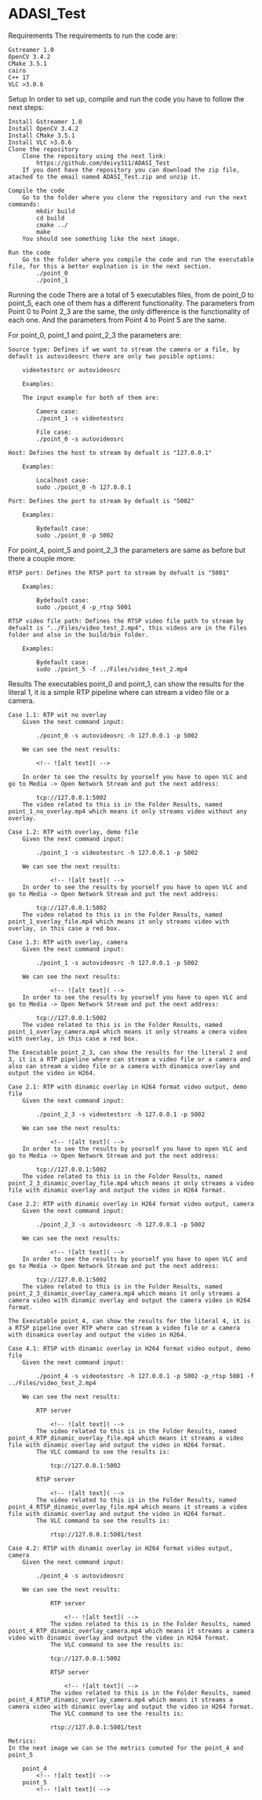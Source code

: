 # ADASI_Test
Requirements
The requirements to run the code are:

    Gstreamer 1.0
    OpenCV 3.4.2
    CMake 3.5.1
    cairo
    C++ 17
    VLC >3.0.6
Setup
In order to set up, compile and run the code you have to follow the next steps:

    Install Gstreamer 1.0
    Install OpenCV 3.4.2
    Install CMake 3.5.1
    Install VLC >3.0.6
    Clone the repository
        Clone the repository using the next link: 
            https://github.com/deivy311/ADASI_Test
        If you dont have the repository you can download the zip file, atached to the email named ADASI_Test.zip and unzip it.

    Compile the code
        Go to the folder where you clone the repository and run the next commands:
            mkdir build
            cd build
            cmake ../
            make
        You should see something like the next image.

    Run the code
        Go to the folder where you compile the code and run the executable file, for this a better explnation is in the next section.
            ./point_0
            ./point_1

Running the code
There are a total of 5 executables files, from de point_0 to point_5, each one of them has a different functionality. The parameters from Point 0 to Point 2_3 are the same, the only difference is the functionality of each one. And the parameters from Point 4 to Point 5 are the same.

For point_0, point_1 and point_2_3 the parameters are:

    Source type: Defines if we want to stream the camera or a file, by default is autovideosrc there are only two posible options: 

        videotestsrc or autovideosrc

        Examples:

        The input example for both of them are:

            Camera case:
            ./point_1 -s videotestsrc

            File case:
            ./point_0 -s autovideosrc
        
    Host: Defines the host to stream by defualt is "127.0.0.1" 

        Examples:

            Localhost case:
            sudo ./point_0 -h 127.0.0.1

    Port: Defines the port to stream by defualt is "5002" 

        Examples:

            Bydefault case:
            sudo ./point_0 -p 5002

For point_4, point_5 and point_2_3 the parameters are same as before but there a couple more:

    RTSP port: Defines the RTSP port to stream by defualt is "5001" 

        Examples:

            Bydefault case:
            sudo ./point_4 -p_rtsp 5001

    RTSP video file path: Defines the RTSP video file path to stream by defualt is "../Files/video_test_2.mp4", this videos are in the Files folder and also in the build/bin folder.

        Examples:

            Bydefault case:
            sudo ./point_5 -f ../Files/video_test_2.mp4

Results
    The executables point_0 and point_1, can show the results for the literal 1, it is a simple RTP pipeline where can stream a video file or a camera. 
    
    Case 1.1: RTP wit no overlay
        Given the next command input: 

            ./point_0 -s autovideosrc -h 127.0.0.1 -p 5002

        We can see the next results:

            <!-- ![alt text]( -->

        In order to see the results by yourself you have to open VLC and go to Media -> Open Network Stream and put the next address:

            tcp://127.0.0.1:5002
        The video related to this is in the Folder Results, named point_1_no_overlay.mp4 which means it only streams video without any overlay.

    Case 1.2: RTP with overlay, demo file
        Given the next command input: 

            ./point_1 -s videotestsrc -h 127.0.0.1 -p 5002
        
        We can see the next results:
            
                <!-- ![alt text]( -->
        In order to see the results by yourself you have to open VLC and go to Media -> Open Network Stream and put the next address:

            tcp://127.0.0.1:5002
        The video related to this is in the Folder Results, named point_1_overlay_file.mp4 which means it only streams video with overlay, in this case a red box.

    Case 1.3: RTP with overlay, camera
        Given the next command input: 

            ./point_1 -s autovideosrc -h 127.0.0.1 -p 5002

        We can see the next results:
            
                <!-- ![alt text]( -->
        In order to see the results by yourself you have to open VLC and go to Media -> Open Network Stream and put the next address:
            
            tcp://127.0.0.1:5002
        The video related to this is in the Folder Results, named point_1_overlay_camera.mp4 which means it only streams a cmera video with overlay, in this case a red box.

    The Executable point_2_3, can show the results for the literal 2 and 3, it is a RTP pipeline where can stream a video file or a camera and also can stream a video file or a camera with dinamica overlay and output the video in H264.
    
    Case 2.1: RTP with dinamic overlay in H264 format video output, demo file
        Given the next command input: 

            ./point_2_3 -s videotestsrc -h 127.0.0.1 -p 5002

        We can see the next results:
            
                <!-- ![alt text]( -->
        In order to see the results by yourself you have to open VLC and go to Media -> Open Network Stream and put the next address:
            
            tcp://127.0.0.1:5002
        The video related to this is in the Folder Results, named point_2_3_dinamic_overlay_file.mp4 which means it only streams a video file with dinamic overlay and output the video in H264 format.
    
    Case 2.2: RTP with dinamic overlay in H264 format video output, camera
        Given the next command input: 

            ./point_2_3 -s autovideosrc -h 127.0.0.1 -p 5002
        
        We can see the next results:
            
                <!-- ![alt text]( -->
        In order to see the results by yourself you have to open VLC and go to Media -> Open Network Stream and put the next address:
                
            tcp://127.0.0.1:5002
        The video related to this is in the Folder Results, named point_2_3_dinamic_overlay_camera.mp4 which means it only streams a camera video with dinamic overlay and output the camera video in H264 format.    
    
    The Executable point_4, can show the results for the literal 4, it is a RTSP pipeline over RTP where can stream a video file or a camera with dinamica overlay and output the video in H264.

    Case 4.1: RTSP with dinamic overlay in H264 format video output, demo file
        Given the next command input: 

            ./point_4 -s videotestsrc -h 127.0.0.1 -p 5002 -p_rtsp 5001 -f ../Files/video_test_2.mp4
        
        We can see the next results:
            
            RTP server

                <!-- ![alt text]( -->
            The video related to this is in the Folder Results, named point_4_RTP_dinamic_overlay_file.mp4 which means it streams a video file with dinamic overlay and output the video in H264 format.
            The VLC command to see the results is:

                tcp://127.0.0.1:5002

            RTSP server

                <!-- ![alt text]( -->
            The video related to this is in the Folder Results, named point_4_RTSP_dinamic_overlay_file.mp4 which means it streams a video file with dinamic overlay and output the video in H264 format.
            The VLC command to see the results is:

                rtsp://127.0.0.1:5001/test
    
    Case 4.2: RTSP with dinamic overlay in H264 format video output, camera
        Given the next command input: 

            ./point_4 -s autovideosrc

        We can see the next results:
                
                RTP server
    
                    <!-- ![alt text]( -->
                The video related to this is in the Folder Results, named point_4_RTP_dinamic_overlay_camera.mp4 which means it streams a camera video with dinamic overlay and output the video in H264 format.
                The VLC command to see the results is:
    
                tcp://127.0.0.1:5002

                RTSP server

                    <!-- ![alt text]( -->
                The video related to this is in the Folder Results, named point_4_RTSP_dinamic_overlay_camera.mp4 which means it streams a camera video with dinamic overlay and output the video in H264 format.
                The VLC command to see the results is:

                rtsp://127.0.0.1:5001/test

    Metrics:
    In the next image we can se the metrics comuted for the point_4 and point_5
    
        point_4
            <!-- ![alt text]( -->
        point_5
            <!-- ![alt text]( -->